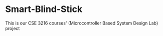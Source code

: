 # Smart-Blind-Stick
This is our CSE 3216 courses' (Microcontroller Based System Design Lab) project
